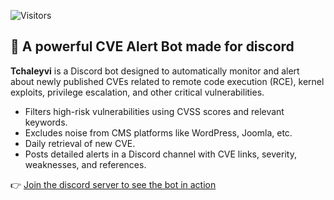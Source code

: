 ![Visitors](https://visitor-badge.laobi.icu/badge?page_id=cyberpoul.CVE-Alert-Bot)

## 🤖 A powerful CVE Alert Bot made for discord

**Tchaleyvi** is a Discord bot designed to automatically monitor and alert about newly published CVEs related to remote code execution (RCE), kernel exploits, privilege escalation, and other critical vulnerabilities.

- Filters high-risk vulnerabilities using CVSS scores and relevant keywords.
- Excludes noise from CMS platforms like WordPress, Joomla, etc.
- Daily retrieval of new CVE.
- Posts detailed alerts in a Discord channel with CVE links, severity, weaknesses, and references.

👉 [Join the discord server to see the bot in action](https://discord.gg/buJK2YcrNh)
